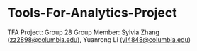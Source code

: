 # Tools-For-Analytics-Project
TFA Project: Group 28
Group Member: Sylvia Zhang (zz2898@columbia.edu), Yuanrong Li (yl4848@columbia.edu)
